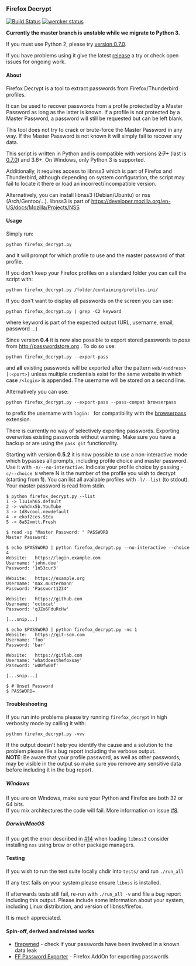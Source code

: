 ### Firefox Decrypt

[![Build Status](https://travis-ci.org/unode/firefox_decrypt.svg?branch=master)](https://travis-ci.org/unode/firefox_decrypt) [![wercker status](https://app.wercker.com/status/d9b714c5d195dd9e7582e8cd6f463982/m/master "wercker status")](https://app.wercker.com/project/byKey/d9b714c5d195dd9e7582e8cd6f463982)

**Currently the master branch is unstable while we migrate to Python 3.**  

If you must use Python 2, please try [version 0.7.0](https://github.com/unode/firefox_decrypt/releases/tag/0.7.0).  

If you have problems using it give the latest [release](https://github.com/unode/firefox_decrypt/releases) a try or check open issues for ongoing work.

#### About

Firefox Decrypt is a tool to extract passwords from Firefox/Thunderbird
profiles.

It can be used to recover passwords from a profile protected by a Master
Password as long as the latter is known.
If a profile is not protected by a Master Password, a password will still be
requested but can be left blank.

This tool does not try to crack or brute-force the Master Password in any way.
If the Master Password is not known it will simply fail to recover any data.

This script is written in Python and is compatible with versions ~~2.7+~~ (last is [0.7.0](https://github.com/unode/firefox_decrypt/releases/tag/0.7.0)) and 3.6+. On Windows, only Python 3 is supported.

Additionally, it requires access to libnss3 which is part of Firefox and
Thunderbird, although depending on system configuration, the script may fail to
locate it there or load an incorrect/incompatible version.

Alternatively, you can install libnss3 (Debian/Ubuntu) or nss (Arch/Gentoo/...).
libnss3 is part of https://developer.mozilla.org/en-US/docs/Mozilla/Projects/NSS


#### Usage

Simply run:

```
python firefox_decrypt.py
```

and it will prompt for which profile to use and the master password of that
profile.

If you don't keep your Firefox profiles on a standard folder you can call the
script with:

```
python firefox_decrypt.py /folder/containing/profiles.ini/
```

If you don't want to display all passwords on the screen you can use:

```
python firefox_decrypt.py | grep -C2 keyword
```
where keyword is part of the expected output (URL, username, email, password ...)

Since version **0.4** it is now also possible to export stored passwords to
*pass* from http://passwordstore.org . To do so use:

```
python firefox_decrypt.py --export-pass
```
and **all** existing passwords will be exported after the pattern
`web/<address>[:<port>]` unless multiple credentials exist for the same website
in which case `/<login>` is appended.
The username will be stored on a second line.

Alternatively you can use:
```
python firefox_decrypt.py --export-pass --pass-compat browserpass
```
to prefix the username with `login: ` for compatibility with the [browserpass](https://github.com/dannyvankooten/browserpass) extension.

There is currently no way of selectively exporting passwords.
Exporting overwrites existing passwords without warning. Make sure you have a
backup or are using the `pass git` functionality.

Starting with version **0.5.2** it is now possible to use a non-interactive mode which bypasses all prompts, including profile choice and master password.
Use it with `-n/--no-interactive`. Indicate your profile choice by passing `-c/--choice N` where N is the number of the profile you wish to decrypt (starting from **1**).
You can list all available profiles with `-l/--list` (to stdout).
Your master password is read from stdin.

    $ python firefox_decrypt.py --list
    1 -> l1u1xh65.default
    2 -> vuhdnx5b.YouTube
    3 -> 1d8vcool.newdefault
    4 -> ekof2ces.SEdu
    5 -> 8a52xmtt.Fresh

    $ read -sp "Master Password: " PASSWORD
    Master Password:

    $ echo $PASSWORD | python firefox_decrypt.py --no-interactive --choice 4
    Website:   https://login.example.com
    Username: 'john.doe'
    Password: '1n53cur3'

    Website:   https://example.org
    Username: 'max.mustermann'
    Password: 'Passwort1234'

    Website:   https://github.com
    Username: 'octocat'
    Password: 'qJZo6FduRcHw'

    [...snip...]

    $ echo $PASSWORD | python firefox_decrypt.py -nc 1
    Website:   https://git-scm.com
    Username: 'foo'
    Password: 'bar'

    Website:   https://gitlab.com
    Username: 'whatdoesthefoxsay'
    Password: 'w00fw00f'

    [...snip...]

    $ # Unset Password
    $ PASSWORD=


#### Troubleshooting

If you run into problems please try running `firefox_decrypt` in high verbosity mode by calling it with:

```
python firefox_decrypt.py -vvv
```

If the output doesn't help you identify the cause and a solution to the problem please file a bug report including the verbose output.  
**NOTE**: Be aware that your profile password, as well as other passwords, may be visible in the output so make sure you remove any sensitive data before including it in the bug report.

##### Windows

If you are on Windows, make sure your Python and Firefox are both 32 or 64 bits.  
If you mix architectures the code will fail. More information on issue [#8](https://github.com/unode/firefox_decrypt/issues/8).

##### Darwin/MacOS

If you get the error described in [#14](https://github.com/unode/firefox_decrypt/issues/14) when loading `libnss3` consider installing `nss` using brew or other package managers.

#### Testing

If you wish to run the test suite locally chdir into `tests/` and run `./run_all`

If any test fails on your system please ensure `libnss` is installed.

If afterwards tests still fail, re-run with `./run_all -v` and file a bug
report including this output. Please include some information about your
system, including Linux distribution, and version of libnss/firefox.

It is much appreciated.

#### Spin-off, derived and related works

* [firepwned](https://github.com/christophetd/firepwned#how-it-works) - check if your passwords have been involved in a known data leak
* [FF Password Exporter](https://github.com/kspearrin/ff-password-exporter) - Firefox AddOn for exporting passwords
